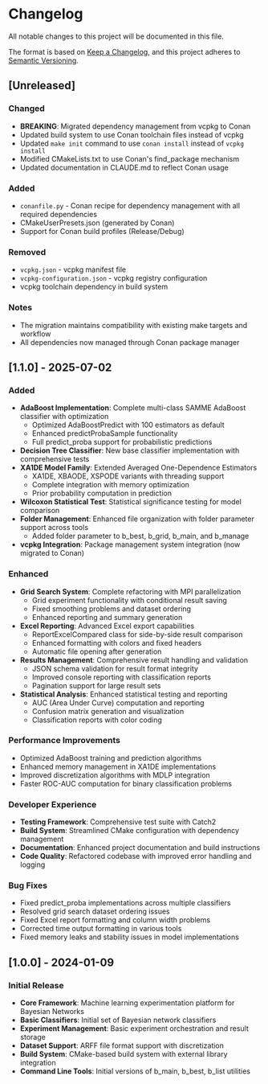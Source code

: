 # Changelog

All notable changes to this project will be documented in this file.

The format is based on [Keep a Changelog](https://keepachangelog.com/en/1.0.0/),
and this project adheres to [Semantic Versioning](https://semver.org/spec/v2.0.0.html).

## [Unreleased]

### Changed
- **BREAKING**: Migrated dependency management from vcpkg to Conan
- Updated build system to use Conan toolchain files instead of vcpkg
- Updated `make init` command to use `conan install` instead of `vcpkg install`
- Modified CMakeLists.txt to use Conan's find_package mechanism
- Updated documentation in CLAUDE.md to reflect Conan usage

### Added
- `conanfile.py` - Conan recipe for dependency management with all required dependencies
- CMakeUserPresets.json (generated by Conan)
- Support for Conan build profiles (Release/Debug)

### Removed
- `vcpkg.json` - vcpkg manifest file
- `vcpkg-configuration.json` - vcpkg registry configuration
- vcpkg toolchain dependency in build system

### Notes
- The migration maintains compatibility with existing make targets and workflow
- All dependencies now managed through Conan package manager

## [1.1.0] - 2025-07-02

### Added
- **AdaBoost Implementation**: Complete multi-class SAMME AdaBoost classifier with optimization
  - Optimized AdaBoostPredict with 100 estimators as default
  - Enhanced predictProbaSample functionality
  - Full predict_proba support for probabilistic predictions
- **Decision Tree Classifier**: New base classifier implementation with comprehensive tests
- **XA1DE Model Family**: Extended Averaged One-Dependence Estimators
  - XA1DE, XBAODE, XSPODE variants with threading support
  - Complete integration with memory optimization
  - Prior probability computation in prediction
- **Wilcoxon Statistical Test**: Statistical significance testing for model comparison
- **Folder Management**: Enhanced file organization with folder parameter support across tools
  - Added folder parameter to b_best, b_grid, b_main, and b_manage
- **vcpkg Integration**: Package management system integration (now migrated to Conan)

### Enhanced
- **Grid Search System**: Complete refactoring with MPI parallelization
  - Grid experiment functionality with conditional result saving
  - Fixed smoothing problems and dataset ordering
  - Enhanced reporting and summary generation
- **Excel Reporting**: Advanced Excel export capabilities
  - ReportExcelCompared class for side-by-side result comparison
  - Enhanced formatting with colors and fixed headers
  - Automatic file opening after generation
- **Results Management**: Comprehensive result handling and validation
  - JSON schema validation for result format integrity
  - Improved console reporting with classification reports
  - Pagination support for large result sets
- **Statistical Analysis**: Enhanced statistical testing and reporting
  - AUC (Area Under Curve) computation and reporting
  - Confusion matrix generation and visualization
  - Classification reports with color coding

### Performance Improvements
- Optimized AdaBoost training and prediction algorithms
- Enhanced memory management in XA1DE implementations
- Improved discretization algorithms with MDLP integration
- Faster ROC-AUC computation for binary classification problems

### Developer Experience
- **Testing Framework**: Comprehensive test suite with Catch2
- **Build System**: Streamlined CMake configuration with dependency management
- **Documentation**: Enhanced project documentation and build instructions
- **Code Quality**: Refactored codebase with improved error handling and logging

### Bug Fixes
- Fixed predict_proba implementations across multiple classifiers
- Resolved grid search dataset ordering issues  
- Fixed Excel report formatting and column width problems
- Corrected time output formatting in various tools
- Fixed memory leaks and stability issues in model implementations

## [1.0.0] - 2024-01-09

### Initial Release
- **Core Framework**: Machine learning experimentation platform for Bayesian Networks
- **Basic Classifiers**: Initial set of Bayesian network classifiers
- **Experiment Management**: Basic experiment orchestration and result storage
- **Dataset Support**: ARFF file format support with discretization
- **Build System**: CMake-based build system with external library integration
- **Command Line Tools**: Initial versions of b_main, b_best, b_list utilities
